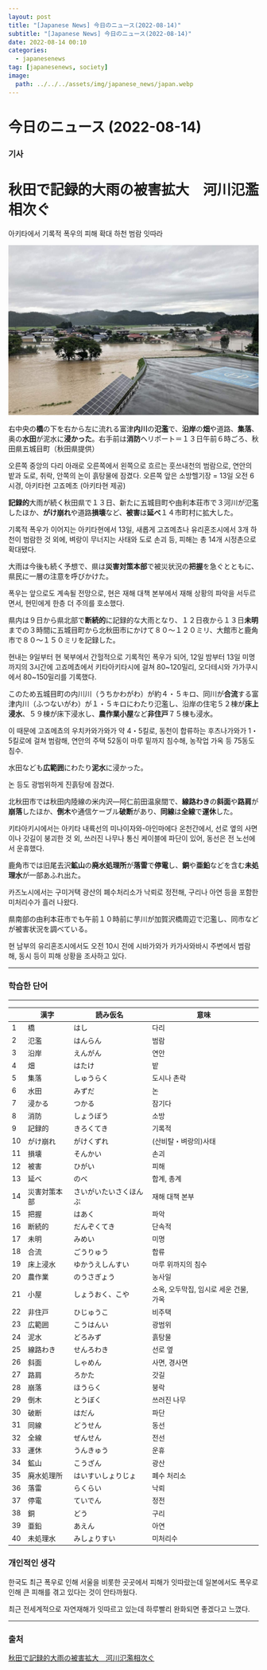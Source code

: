 ```yaml
---
layout: post
title: "[Japanese News] 今日のニュース(2022-08-14)"
subtitle: "[Japanese News] 今日のニュース(2022-08-14)"
date: 2022-08-14 00:10
categories:
  - japanesenews
tag: [japanesenews, society]
image:
  path: ../../../assets/img/japanese_news/japan.webp
---
```


# 今日のニュース (2022-08-14)

### 기사

# **秋田で記録的大雨の被害拡大　河川氾濫相次ぐ**

아키타에서 기록적 폭우의 피해 확대 하천 범람 잇따라

![heavy-rain.png](../../assets/img/japanese_news/2022-08-14-jn-news/heavy-rain.png)

右中央の**橋**の下を右から左に流れる富津**内川**の**氾濫**で、**沿岸**の**畑**や道路、**集落**、奥の**水田**が泥水に**浸かった**。右手前は**消防**ヘリポート＝１３日午前６時ごろ、秋田県五城目町（秋田県提供）

오른쪽 중앙의 다리 아래로 오른쪽에서 왼쪽으로 흐르는 훗쓰내천의 범람으로, 연안의 밭과 도로, 취락, 안쪽의 논이 흙탕물에 잠겼다. 오른쪽 앞은 소방헬기장 = 13일 오전 6시경, 아키타현 고죠메초 (아키타현 제공)

**記録的**大雨が続く秋田県で１３日、新たに五城目町や由利本荘市で３河川が氾濫したほか、**がけ崩れ**や道路**損壊**など、**被害**は**延べ**１４市町村に拡大した。

기록적 폭우가 이어지는 아키타현에서 13일, 새롭게 고죠메쵸나 유리혼조시에서 3개 하천이 범람한 것 외에, 벼랑이 무너지는 사태와 도로 손괴 등, 피해는 총 14개 시정촌으로 확대됐다.

大雨は今後も続く予想で、県は**災害対策本部**で被災状況の**把握**を急ぐとともに、県民に一層の注意を呼びかけた。

폭우는 앞으로도 계속될 전망으로, 현은 재해 대책 본부에서 재해 상황의 파악을 서두르면서, 현민에게 한층 더 주의를 호소했다.

県内は９日から県北部で**断続的**に記録的な大雨となり、１２日夜から１３日**未明**までの３時間に五城目町から北秋田市にかけて８０～１２０ミリ、大館市と鹿角市で８０～１５０ミリを記録した。

현내는 9일부터 현 북부에서 간헐적으로 기록적인 폭우가 되어, 12일 밤부터 13일 미명까지의 3시간에 고죠메쵸에서 키타아키타시에 걸쳐 80~120밀리, 오다테시와 가가쿠시에서 80~150밀리를 기록했다.

このため五城目町の内川川（うちかわがわ）が約４・５キロ、同川が**合流**する富津内川（ふつないがわ）が１・５キロにわたり氾濫し、沿岸の住宅５２棟が**床上浸水**、５９棟が床下浸水し、**農作業小屋**など**非住戸**７５棟も浸水。

이 때문에 고죠메쵸의 우치카와가와가 약 4・5킬로, 동천이 합류하는 후츠나가와가 1・5킬로에 걸쳐 범람해, 연안의 주택 52동이 마루 밑까지 침수해, 농작업 가옥 등 75동도 침수.

水田なども**広範囲**にわたり**泥水**に浸かった。

논 등도 광범위하게 진흙탕에 잠겼다.

北秋田市では秋田内陸線の米内沢―阿仁前田温泉間で、**線路わき**の**斜面**や**路肩**が**崩落**したほか、**倒木**や通信ケーブル**破断**があり、**同線**は**全線**で**運休**した。

키타아키시에서는 아키타 내륙선의 미나이자와-아인마에다 온천간에서, 선로 옆의 사면이나 갓길이 붕괴한 것 외, 쓰러진 나무나 통신 케이블에 파단이 있어, 동선은 전 노선에서 운휴했다.

鹿角市では旧尾去沢**鉱山**の**廃水処理所**が**落雷**で**停電**し、**銅**や**亜鉛**などを含む**未処理水**が一部あふれ出た。

카즈노시에서는 구미거택 광산의 폐수처리소가 낙뢰로 정전해, 구리나 아연 등을 포함한 미처리수가 흘러 나왔다.

県南部の由利本荘市でも午前１０時前に芋川が加賀沢橋周辺で氾濫し、同市などが被害状況を調べている。

현 남부의 유리혼조시에서도 오전 10시 전에 시바가와가 카가사와바시 주변에서 범람해, 동시 등이 피해 상황을 조사하고 있다.

---

### 학습한 단어

---

|  | 漢字 | 読み仮名 | 意味 |
| --- | --- | --- | --- |
| 1 | 橋 | はし | 다리 |
| 2 | 氾濫 | はんらん | 범람 |
| 3 | 沿岸 | えんがん | 연안 |
| 4 | 畑 | はたけ | 밭 |
| 5 | 集落 | しゅうらく | 도시나 촌락 |
| 6 | 水田 | みずだ | 논 |
| 7 | 浸かる | つかる | 잠기다 |
| 8 | 消防 | しょうぼう | 소방 |
| 9 | 記録的 | きろくてき | 기록적 |
| 10 | がけ崩れ | がけくずれ | (산비탈・벼랑의)사태 |
| 11 | 損壊 | そんかい | 손괴 |
| 12 | 被害 | ひがい | 피해 |
| 13 | 延べ | のべ | 합계, 총계 |
| 14 | 災害対策本部 | さいがいたいさくほんぶ | 재해 대책 본부 |
| 15 | 把握 | はあく | 파악 |
| 16 | 断続的 | だんぞくてき | 단속적 |
| 17 | 未明 | みめい | 미명 |
| 18 | 合流 | ごうりゅう | 합류 |
| 19 | 床上浸水 | ゆかうえしんすい | 마루 위까지의 침수 |
| 20 | 農作業 | のうさぎょう | 농사일 |
| 21 | 小屋 | しょうおく、こや | 소옥, 오두막집, 임시로 세운 건물, 가옥 |
| 22 | 非住戸 | ひじゅうこ | 비주택 |
| 23 | 広範囲 | こうはんい | 광범위 |
| 24 | 泥水 | どろみず | 흙탕물 |
| 25 | 線路わき | せんろわき | 선로 옆 |
| 26 | 斜面 | しゃめん | 사면, 경사면 |
| 27 | 路肩 | ろかた | 갓길 |
| 28 | 崩落 | ほうらく | 붕락 |
| 29 | 倒木 | とうぼく | 쓰러진 나무 |
| 30 | 破断 | はだん | 파단 |
| 31 | 同線 | どうせん | 동선 |
| 32 | 全線 | ぜんせん | 전선 |
| 33 | 運休 | うんきゅう | 운휴 |
| 34 | 鉱山 | こうざん | 광산 |
| 35 | 廃水処理所 | はいすいしょりじょ | 폐수 처리소 |
| 36 | 落雷 | らくらい | 낙뢰 |
| 37 | 停電 | ていでん | 정전 |
| 38 | 銅 | どう | 구리 |
| 39 | 亜鉛 | あえん | 아연 |
| 40 | 未処理水 | みしょりすい | 미처리수 |

### 개인적인 생각

한국도 최근 폭우로 인해 서울을 비롯한 곳곳에서 피해가 잇따랐는데 일본에서도 폭우로 인해 큰 피해를 겪고 있다는 것이 안타까웠다.

최근 전세계적으로 자연재해가 잇따르고 있는데 하루빨리 완화되면 좋겠다고 느꼈다.

---

### 출처

[秋田で記録的大雨の被害拡大　河川氾濫相次ぐ](https://www.iza.ne.jp/article/20220813-B7TOFFJW7FMW5HSG6I7R3TSEAM/)